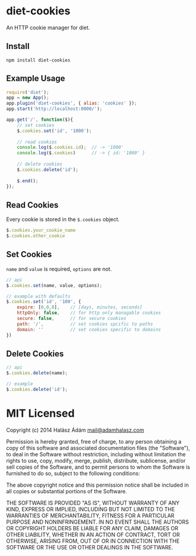 # **diet-cookies**
An HTTP cookie manager for diet.

## **Install**
```
npm install diet-cookies
```

## **Example Usage**
```js
require('diet');
app = new App();
app.plugin('diet-cookies', { alias: 'cookies' });
app.start('http://localhost:8000/');

app.get('/', function($){
    // set cookies
    $.cookies.set('id', '1000');
    
    // read cookies
    console.log($.cookies.id);  // -> '1000'    
    console.log($.cookies)      // -> { id: '1000' }
    
    // delete cookies
    $.cookies.delete('id');
    
    $.end();
});
```

## **Read Cookies**
Every cookie is stored in the `$.cookies` object.
```js
$.cookies.your_cookie_name
$.cookies.other_cookie
```

## **Set Cookies**
`name` and `value` is required, `options` are not.
```js
// api
$.cookies.set(name, value, options);
```
```js
// example with defaults
$.cookies.set('id', '100', {
    expire: [0,0,0],    // [days, minutes, seconds]
    httpOnly: false,    // for http only managable cookies
    secure: false,      // for secure cookies
    path: '/',          // set cookies spcific to paths  
    domain: ''          // set cookies specific to domains
})
```

## **Delete Cookies**
```js
// api
$.cookies.delete(name);
```
```js
// example
$.cookies.delete('id');
```

# MIT Licensed

Copyright (c) 2014 Halász Ádám <mail@adamhalasz.com>

Permission is hereby granted, free of charge, to any person obtaining a copy
of this software and associated documentation files (the "Software"), to deal
in the Software without restriction, including without limitation the rights
to use, copy, modify, merge, publish, distribute, sublicense, and/or sell
copies of the Software, and to permit persons to whom the Software is
furnished to do so, subject to the following conditions:

The above copyright notice and this permission notice shall be included in
all copies or substantial portions of the Software.

THE SOFTWARE IS PROVIDED "AS IS", WITHOUT WARRANTY OF ANY KIND, EXPRESS OR
IMPLIED, INCLUDING BUT NOT LIMITED TO THE WARRANTIES OF MERCHANTABILITY,
FITNESS FOR A PARTICULAR PURPOSE AND NONINFRINGEMENT. IN NO EVENT SHALL THE
AUTHORS OR COPYRIGHT HOLDERS BE LIABLE FOR ANY CLAIM, DAMAGES OR OTHER
LIABILITY, WHETHER IN AN ACTION OF CONTRACT, TORT OR OTHERWISE, ARISING FROM,
OUT OF OR IN CONNECTION WITH THE SOFTWARE OR THE USE OR OTHER DEALINGS IN
THE SOFTWARE.